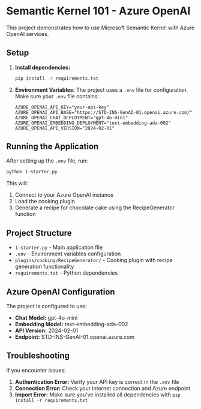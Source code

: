 # Semantic Kernel 101 - Azure OpenAI

This project demonstrates how to use Microsoft Semantic Kernel with Azure OpenAI services.

## Setup

1. **Install dependencies:**
   ```bash
   pip install -r requirements.txt
   ```

2. **Environment Variables:**
   The project uses a `.env` file for configuration. Make sure your `.env` file contains:
   ```
   AZURE_OPENAI_API_KEY="your-api-key"
   AZURE_OPENAI_API_BASE="https://STD-INS-GenAI-01.openai.azure.com/"
   AZURE_OPENAI_CHAT_DEPLOYMENT="gpt-4o-mini"
   AZURE_OPENAI_EMBEDDING_DEPLOYMENT="text-embedding-ada-002"
   AZURE_OPENAI_API_VERSION="2024-02-01"
   ```

## Running the Application

After setting up the `.env` file, run:

```bash
python 1-starter.py
```

This will:
1. Connect to your Azure OpenAI instance
2. Load the cooking plugin
3. Generate a recipe for chocolate cake using the RecipeGenerator function

## Project Structure

- `1-starter.py` - Main application file
- `.env` - Environment variables configuration
- `plugins/cooking/RecipeGenerator/` - Cooking plugin with recipe generation functionality
- `requirements.txt` - Python dependencies

## Azure OpenAI Configuration

The project is configured to use:
- **Chat Model:** gpt-4o-mini
- **Embedding Model:** text-embedding-ada-002
- **API Version:** 2024-02-01
- **Endpoint:** STD-INS-GenAI-01.openai.azure.com

## Troubleshooting

If you encounter issues:

1. **Authentication Error:** Verify your API key is correct in the `.env` file
2. **Connection Error:** Check your internet connection and Azure endpoint
3. **Import Error:** Make sure you've installed all dependencies with `pip install -r requirements.txt` 